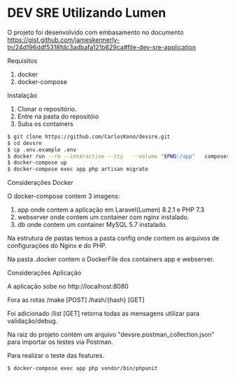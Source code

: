 # DEV SRE Utilizando Lumen

O projeto foi desenvolvido com embasamento no documento https://gist.github.com/jameskennerly-tn/24d196ddf5318fdc3adbafa121b629ca#file-dev-sre-application

Requisitos
1. docker 
2. docker-compose

Instalação

1. Clonar o repositório.
2. Entre na pasta do repositóio
3. Suba os containers

```sh
$ git clone https://github.com/CarlosKono/devsre.git
$ cd devsre
$ cp .env.example .env
$ docker run --rm --interactive --tty   --volume "$PWD:/app"   composer install
$ docker-compose up
$ docker-compose exec app php artisan migrate
```

Considerações Docker

O docker-compose contem 3 imagens:

1. app onde contem a aplicação em Laravel(Lumen) 8.2.1 e PHP 7.3
2. webserver onde contem um container com nginx instalado.
3. db onde contem um container MySQL 5.7 instalado.

Na estrutura de pastas temos a pasta config onde contem os arquivos de configurações do Nginx e do PHP.

Na pasta .docker contem o DockerFile dos containers app e webserver.

Considerações Aplicação

A aplicação sobe no http://localhost:8080

Fora as rotas
 /make [POST]
 /hash/{hash} [GET]

Foi adicionado
 /list [GET] retorna todas as mensagens utilizar para validação/debug.

 
Na raiz do projeto contém um arquivo "devsre.postman_collection.json" para importar os testes via Postman.

Para realizar o teste das features.

```sh
$ docker-compose exec app php vendor/bin/phpunit
```


 

